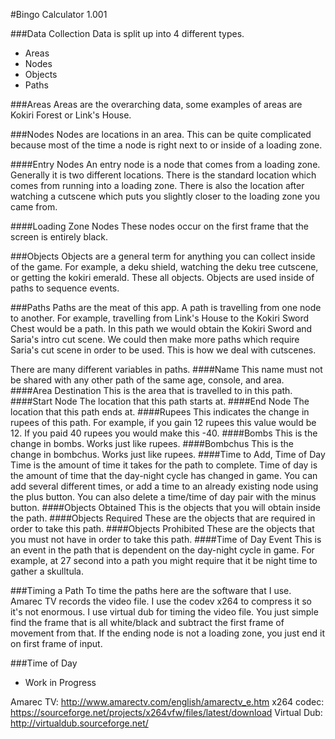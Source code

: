 #Bingo Calculator 1.001

###Data Collection
Data is split up into 4 different types.
* Areas
* Nodes
* Objects
* Paths

###Areas
Areas are the overarching data, some examples of areas are Kokiri Forest or Link's House.

###Nodes
Nodes are locations in an area. This can be quite complicated because most of the time a node is right next to or inside of a loading zone.

####Entry Nodes
An entry node is a node that comes from a loading zone. Generally it is two different locations. There is the standard location which comes from running into a loading zone. There is also the location after watching a cutscene which puts you slightly closer to the loading zone you came from.

####Loading Zone Nodes
These nodes occur on the first frame that the screen is entirely black.

###Objects
Objects are a general term for anything you can collect inside of the game. For example, a deku shield, watching the deku tree cutscene, or getting the kokiri emerald. These all objects. Objects are used inside of paths to sequence events.

###Paths
Paths are the meat of this app. A path is travelling from one node to another. For example, travelling from Link's House to the Kokiri Sword Chest would be a path. In this path we would obtain the Kokiri Sword and Saria's intro cut scene. We could then make more paths which require Saria's cut scene in order to be used. This is how we deal with cutscenes.

There are many different variables in paths.
####Name
This name must not be shared with any other path of the same age, console, and area.
####Area Destination
This is the area that is travelled to in this path.
####Start Node
The location that this path starts at.
####End Node
The location that this path ends at.
####Rupees
This indicates the change in rupees of this path. For example, if you gain 12 rupees this value would be 12. If you paid 40 rupees you would make this -40.
####Bombs
This is the change in bombs. Works just like rupees.
####Bombchus
This is the change in bombchus. Works just like rupees.
####Time to Add, Time of Day
Time is the amount of time it takes for the path to complete. Time of day is the amount of time that the day-night cycle has changed in game.
You can add several different times, or add a time to an already existing node using the plus button. You can also delete a time/time of day pair with the minus button.
####Objects Obtained
This is the objects that you will obtain inside the path.
####Objects Required
These are the objects that are required in order to take this path.
####Objects Prohibited
These are the objects that you must not have in order to take this path.
####Time of Day Event
This is an event in the path that is dependent on the day-night cycle in game. For example, at 27 second into a path you might require that it be night time to gather a skulltula.

###Timing a Path
To time the paths here are the software that I use.
Amarec TV records the video file. I use the codev x264 to compress it so it's not enormous. I use virtual dub for timing the video file. You just simple find the frame that is all white/black and subtract the first frame of movement from that. If the ending node is not a loading zone, you just end it on first frame of input.

###Time of Day
* Work in Progress

Amarec TV:
http://www.amarectv.com/english/amarectv_e.htm
x264 codec:
https://sourceforge.net/projects/x264vfw/files/latest/download
Virtual Dub:
http://virtualdub.sourceforge.net/
